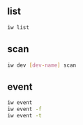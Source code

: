 ## list
```sh
iw list
```
## scan 
```sh
iw dev [dev-name] scan
```

## event

```sh
iw event
iw event -f
iw event -t
```

